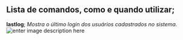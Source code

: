 ## Lista de comandos, como e quando utilizar;
**lastlog**; *Mostra o último login dos usuários cadastrados no sistema.*
![enter image description here](https://lh3.googleusercontent.com/wcWy5R89CPUaZGE3Hjfq5BE60flGTmniajPgo_t-m0d2vK0LMxGB9w-YsG0pmQx_ivya6sT0uU95Cg "exemple")
